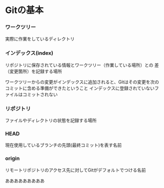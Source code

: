 # Gitの基本

### ワークツリー
実際に作業をしているディレクトリ


### インデックス(index)
リポジトリに保存されている情報とワークツリー（作業している場所）との
差（変更箇所）を記録する場所

ワークツリーからの変更がインデックスに追加されると、Gitはその変更を次のコミットに含める準備ができたということ
インデックスに登録されていないファイルはコミットされない

### リポジトリ
ファイルやディレクトリの状態を記録する場所

### HEAD
現在使用しているブランチの先頭(最終コミット)を表す名前

### origin
リモートリポジトリのアクセス先に対してGitがデフォルトでつける名前

あああああああああ
